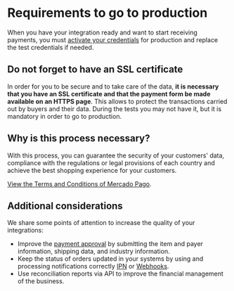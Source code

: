 # Requirements to go to production

When you have your integration ready and want to start receiving payments, you must [activate your credentials]([FAKER][CREDENTIALS][URL]) for production and replace the test credentials if needed.

## Do not forget to have an SSL certificate

In order for you to be secure and to take care of the data, **it is necessary that you have an SSL certificate and that the payment form be made available on an HTTPS page**. This allows to protect the transactions carried out by buyers and their data.
During the tests you may not have it, but it is mandatory in order to go to production.

## Why is this process necessary?

With this process, you can guarantee the security of your customers' data, compliance with the regulations or legal provisions of each country and achieve the best shopping experience for your customers.

[View the Terms and Conditions of Mercado Pago](https://www.mercadopago[FAKER][URL][DOMAIN]/developers/en/guides/resources/legal/terms-and-conditions).

## Additional considerations

We share some points of attention to increase the quality of your integrations:

+ Improve the [payment approval](https://www.mercadopago[FAKER][URL][DOMAIN]/developers/en/guides/additional-content/account/payment-rejections) by submitting the item and payer information, shipping data, and industry information.
+ Keep the status of orders updated in your systems by using and processing notifications correctly [IPN](https://www.mercadopago[FAKER][URL][DOMAIN]/developers/en/guides/additional-content/notifications/ipn/introduction) or [Webhooks](https://www.mercadopago[FAKER][URL][DOMAIN]/developers/en/guides/additional-content/notifications/webhooks/webhooks).
+ Use reconciliation reports via API to improve the financial management of the business.
